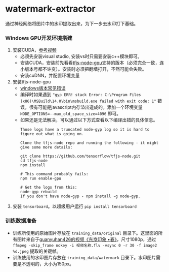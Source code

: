 # watermark-extractor
通过神经网络将图片中的水印提取出来，为下一步去水印打下基础。

### Windows GPU开发环境搭建
1. 安装CUDA，[参考视频](https://www.youtube.com/watch?v=HExRhnO5Mqs)
    * 必须先安装visual studio, 安装vs时只需要安装c++模块即可。
    * 安装CUDA，安装前先看看[tfjs-node-gpu](https://github.com/tensorflow/tfjs-node#readme)支持的版本（必须完全一致，连小版本号都不许变）。安装时必须把翻墙打开，不然可能会失败。
    * 安装cuDNN，并配置环境变量
2. 安装tfjs-node-gpu
    * [windows版本常见错误](https://github.com/tensorflow/tfjs-node/blob/HEAD/WINDOWS_TROUBLESHOOTING.md)
    * 编译时如果遇到 `"gyp ERR! stack Error: C:\Program Files (x86)\MSBuild\14.0\bin\msbuild.exe failed with exit code: 1"` 错误，很有可能是javascript内存溢出造成的。添加一个环境变量 `NODE_OPTIONS=--max_old_space_size=4096` 即可。
    * 如果还是无法解决，可以通过以下方式查看以下编译出错的具体信息。
        ```
        Those logs have a truncated node-gyp log so it is hard to figure out what is going on.

        Clone the tfjs-node repo and running the following - it might give some more details:

        git clone https://github.com/tensorflow/tfjs-node.git
        cd tfjs-node
        npm install

        # This command probably fails:
        npm run enable-gpu

        # Get the logs from this:
        node-gyp rebuild
        If you don't have node-gyp - npm install -g node-gyp.
        ```
3. 安装 `tensorboard`。以超级用户运行 `pip install tensorboard`

### 训练数据准备
* 训练所使用的原始图片存放在 `training_data/original` 目录下。这里面的所有图片来自于[guanyuhan426的视频《东京印象 •春》](https://www.bilibili.com/video/av1084855/?p=2)，尺寸1080p，通过 `ffmpeg -skip_frame nokey -i 视频名称.flv -vsync 0 -r 30 -f image2 %d.jpeg` 提取的关键帧。
* 训练使用的水印图片存放在 `training_data/watermark` 目录下。水印图片需要是不透明的，大小为150px。